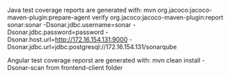 Java test coverage reports are generated with: 
mvn org.jacoco:jacoco-maven-plugin:prepare-agent verify org.jacoco:jacoco-maven-plugin:report sonar:sonar -Dsonar.jdbc.username=sonar -Dsonar.jdbc.password=password -Dsonar.host.url=http://172.16.154.131:9000 -Dsonar.jdbc.url=jdbc:postgresql://172.16.154.131/sonarqube

Angular test coverage reporst are generated with:
mvn clean install -Dsonar-scan from frontend-client folder
